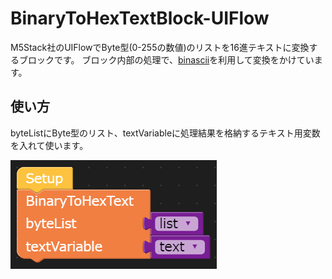 # BinaryToHexTextBlock-UIFlow
M5Stack社のUIFlowでByte型(0-255の数値)のリストを16進テキストに変換するブロックです。
ブロック内部の処理で、[binascii](https://docs.python.org/ja/3/library/binascii.html)を利用して変換をかけています。

## 使い方
byteListにByte型のリスト、textVariableに処理結果を格納するテキスト用変数を入れて使います。

![image](screenshot.png)

